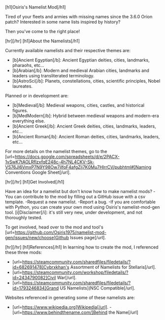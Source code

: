 [h1]Osiris's Namelist Mod[/h1]

Tired of your fleets and armies with missing names since the 3.6.0 Orion patch? Interested in some name lists inspired by history?

Then you've come to the right place!

[hr][/hr]
[h1]About the Namelists[/h1]

Currently available namelists and their respective themes are:

- [b]Ancient Egyptian[/b]: Ancient Egyptian deities, cities, landmarks, pharaohs, etc...
- [b]Arabian[/b]: Modern and medieval Arabian cities, landmarks and leaders using transliterated terminology.
- [b]AstroSci[/b]: Planets, constellations, cities, scientific principles, Nobel laureates.

Planned or in development are:
- [b]Medieval[/b]: Medieval weapons, cities, castles, and historical figures.
- [b]MedModern[/b]: Hybrid between medieval weapons and modern-era everything else.
- [b]Ancient Greek[/b]: Ancient Greek deities, cities, landmarks, leaders, etc...
- [b]Ancient Roman[/b]: Ancient Roman deities, cities, landmarks, leaders, etc...

For more details on the namelist themes, go to the [url=https://docs.google.com/spreadsheets/d/e/2PACX-1vSwK7tAOLRflzxfqE248c-4h7NL4CKV-Sk-VS76Jl6VmxP7N9Y98Ow7jIfoF4afgZlj7K0Mu7HlrrCV/pubhtml#]Naming Conventions Google Sheet[/url].

[hr][/hr]
[h1]Get Involved[/h1]

Have an idea for a namelist but don't know how to make namelist mods? 
-You can contribute to the mod by filling out a GitHub issue with a csv template.
-Request a new namelist.
-Report a bug.
-If you are comfortable with Python, you can create your own mod using Osiris's namelist-mod-gen tool. 
[i]Disclaimer[/i]: it's still very new, under development, and not thoroughly tested.

To get involved, head over to the mod and tool's [url=https://github.com/Osiris1975/namelist-mod-gen/issues/new/choose]Github Issues page[/url].


[hr][/hr]
[h1]References[/h1]
In learning how to create the mod, I referenced these three mods:
- [url=https://steamcommunity.com/sharedfiles/filedetails/?id=682691478]Cybrxkhan's Assortment of Namelists for Stellaris[/url].
- [url=https://steamcommunity.com/workshop/filedetails/?id=2434790082]Civil War[/url].
- [url=https://steamcommunity.com/sharedfiles/filedetails/?id=1793246834]Grand US Namelists](NSC Compatible[/url].


Websites referenced in generating some of these namelists are:
- [url=https://www.wikipedia.org]Wikipedia[/url].
-[url=https://www.behindthename.com/]Behind the Name[/url]
